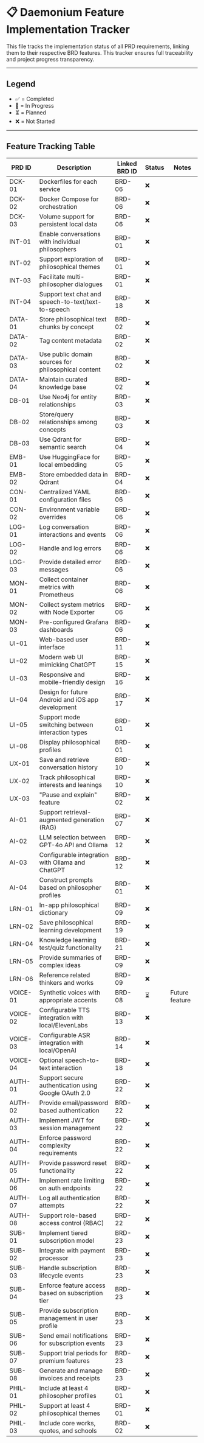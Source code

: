# 📋 Daemonium Feature Implementation Tracker

This file tracks the implementation status of all PRD requirements, linking them to their respective BRD features. This tracker ensures full traceability and project progress transparency.

---

## Legend
- ✅ = Completed
- 🔧 = In Progress
- ⏳ = Planned
- ❌ = Not Started

---

## Feature Tracking Table

| PRD ID      | Description                                              | Linked BRD ID | Status | Notes                      |
|-------------|----------------------------------------------------------|---------------|--------|----------------------------|
| DCK-01   | Dockerfiles for each service                             | BRD-06        | ❌     |                            |
| DCK-02   | Docker Compose for orchestration                         | BRD-06        | ❌     |                            |
| DCK-03   | Volume support for persistent local data                 | BRD-06        | ❌     |                            |
| INT-01   | Enable conversations with individual philosophers        | BRD-01        | ❌     |                            |
| INT-02   | Support exploration of philosophical themes              | BRD-01        | ❌     |                            |
| INT-03   | Facilitate multi-philosopher dialogues                   | BRD-01        | ❌     |                            |
| INT-04   | Support text chat and speech-to-text/text-to-speech      | BRD-18        | ❌     |                            |
| DATA-01  | Store philosophical text chunks by concept              | BRD-02        | ❌     |                            |
| DATA-02  | Tag content metadata                                    | BRD-02        | ❌     |                            |
| DATA-03  | Use public domain sources for philosophical content     | BRD-02        | ❌     |                            |
| DATA-04  | Maintain curated knowledge base                         | BRD-02        | ❌     |                            |
| DB-01    | Use Neo4j for entity relationships                      | BRD-03        | ❌     |                            |
| DB-02    | Store/query relationships among concepts                | BRD-03        | ❌     |                            |
| DB-03    | Use Qdrant for semantic search                          | BRD-04        | ❌     |                            |
| EMB-01   | Use HuggingFace for local embedding                     | BRD-05        | ❌     |                            |
| EMB-02   | Store embedded data in Qdrant                           | BRD-04        | ❌     |                            |
| CON-01   | Centralized YAML configuration files                    | BRD-06        | ❌     |                            |
| CON-02   | Environment variable overrides                          | BRD-06        | ❌     |                            |
| LOG-01   | Log conversation interactions and events               | BRD-06        | ❌     |                            |
| LOG-02   | Handle and log errors                                   | BRD-06        | ❌     |                            |
| LOG-03   | Provide detailed error messages                         | BRD-06        | ❌     |                            |
| MON-01   | Collect container metrics with Prometheus              | BRD-06        | ❌     |                            |
| MON-02   | Collect system metrics with Node Exporter              | BRD-06        | ❌     |                            |
| MON-03   | Pre-configured Grafana dashboards                      | BRD-06        | ❌     |                            |
| UI-01    | Web-based user interface                                | BRD-11        | ❌     |                            |
| UI-02    | Modern web UI mimicking ChatGPT                         | BRD-15        | ❌     |                            |
| UI-03    | Responsive and mobile-friendly design                  | BRD-16        | ❌     |                            |
| UI-04    | Design for future Android and iOS app development      | BRD-17        | ❌     |                            |
| UI-05    | Support mode switching between interaction types       | BRD-01        | ❌     |                            |
| UI-06    | Display philosophical profiles                         | BRD-01        | ❌     |                            |
| UX-01    | Save and retrieve conversation history                 | BRD-10        | ❌     |                            |
| UX-02    | Track philosophical interests and leanings             | BRD-10        | ❌     |                            |
| UX-03    | "Pause and explain" feature                            | BRD-02        | ❌     |                            |
| AI-01    | Support retrieval-augmented generation (RAG)           | BRD-07        | ❌     |                            |
| AI-02    | LLM selection between GPT-4o API and Ollama            | BRD-12        | ❌     |                            |
| AI-03    | Configurable integration with Ollama and ChatGPT       | BRD-12        | ❌     |                            |
| AI-04    | Construct prompts based on philosopher profiles        | BRD-01        | ❌     |                            |
| LRN-01   | In-app philosophical dictionary                        | BRD-09        | ❌     |                            |
| LRN-02   | Save philosophical learning development                | BRD-19        | ❌     |                            |
| LRN-04   | Knowledge learning test/quiz functionality             | BRD-21        | ❌     |                            |
| LRN-05   | Provide summaries of complex ideas                      | BRD-09        | ❌     |                            |
| LRN-06   | Reference related thinkers and works                   | BRD-09        | ❌     |                            |
| VOICE-01 | Synthetic voices with appropriate accents              | BRD-08        | ⏳     | Future feature             |
| VOICE-02 | Configurable TTS integration with local/ElevenLabs    | BRD-13        | ❌     |                            |
| VOICE-03 | Configurable ASR integration with local/OpenAI         | BRD-14        | ❌     |                            |
| VOICE-04 | Optional speech-to-text interaction                    | BRD-18        | ❌     |                            |
| AUTH-01  | Support secure authentication using Google OAuth 2.0    | BRD-22        | ❌     |                            |
| AUTH-02  | Provide email/password based authentication             | BRD-22        | ❌     |                            |
| AUTH-03  | Implement JWT for session management                    | BRD-22        | ❌     |                            |
| AUTH-04  | Enforce password complexity requirements               | BRD-22        | ❌     |                            |
| AUTH-05  | Provide password reset functionality                   | BRD-22        | ❌     |                            |
| AUTH-06  | Implement rate limiting on auth endpoints              | BRD-22        | ❌     |                            |
| AUTH-07  | Log all authentication attempts                       | BRD-22        | ❌     |                            |
| AUTH-08  | Support role-based access control (RBAC)              | BRD-22        | ❌     |                            |
| SUB-01   | Implement tiered subscription model                   | BRD-23        | ❌     |                            |
| SUB-02   | Integrate with payment processor                      | BRD-23        | ❌     |                            |
| SUB-03   | Handle subscription lifecycle events                  | BRD-23        | ❌     |                            |
| SUB-04   | Enforce feature access based on subscription tier    | BRD-23        | ❌     |                            |
| SUB-05   | Provide subscription management in user profile       | BRD-23        | ❌     |                            |
| SUB-06   | Send email notifications for subscription events     | BRD-23        | ❌     |                            |
| SUB-07   | Support trial periods for premium features            | BRD-23        | ❌     |                            |
| SUB-08   | Generate and manage invoices and receipts            | BRD-23        | ❌     |                            |
| PHIL-01  | Include at least 4 philosopher profiles                | BRD-01        | ❌     |                            |
| PHIL-02  | Support at least 4 philosophical themes                | BRD-01        | ❌     |                            |
| PHIL-03  | Include core works, quotes, and schools                | BRD-02        | ❌     |                            |

